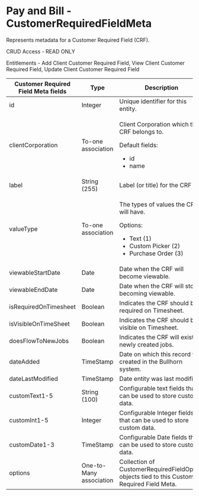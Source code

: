 # Pay and Bill - CustomerRequiredFieldMeta

Represents metadata for a Customer Required Field (CRF).

CRUD Access - READ ONLY

Entitlements - Add Client Customer Required Field, View Client Customer Required Field, Update Client Customer Required Field

<table>
    <colgroup>
        <col width="20%" />
        <col width="20%" />
        <col width="20%" />
        <col width="20%" />
        <col width="20%" />
    </colgroup>
    <thead>
        <tr class="header">
            <th>Customer Required Field Meta fields</th>
            <th>Type</th>
            <th>Description</th>
            <th>Not null</th>
            <th>Read-only</th>
        </tr>
    </thead>
    <tbody>
        <tr class="even">
            <td>id</td>
            <td>Integer</td>
            <td>Unique identifier for this entity.</td>
            <td>X</td>
            <td>X</td>
        </tr>
        <tr class="odd">
            <td>clientCorporation</td>
            <td>To-one association</td>
            <td>
                <p>Client Corporation which the CRF belongs to.</p>
                <p>Default fields:</p>
                <ul>
                    <li>id</li>
                    <li>name</li>
                </ul>
            </td>
            <td>X</td>
            <td></td>
        </tr>
        <tr class="even">
            <td>label</td>
            <td>String (255)</td>
            <td>Label (or title) for the CRF</td>
            <td>X</td>
            <td></td>
        </tr>
        <tr class="odd">
            <td>valueType</td>
            <td>To-one association</td>
            <td>
                <p>The types of values the CRF will have.</p>
                <p>Options:</p>
                <ul>
                    <li>Text (1)</li>
                    <li>Custom Picker (2)</li>
                    <li>Purchase Order (3)</li>
                </ul>
            </td>
            <td>X</td>
            <td></td>
        </tr>
        <tr class="even">
            <td>viewableStartDate</td>
            <td>Date</td>
            <td>Date when the CRF will become viewable.</td>
            <td></td>
            <td></td>
        </tr>
        <tr class="odd">
            <td>viewableEndDate</td>
            <td>Date</td>
            <td>Date when the CRF will stop becoming viewable.</td>
            <td></td>
            <td></td>
        </tr>
        <tr class="even">
            <td>isRequiredOnTimesheet</td>
            <td>Boolean</td>
            <td>Indicates the CRF should be required on Timesheet.</td>
            <td>X</td>
            <td></td>
        </tr>
        <tr class="odd">
            <td>isVisibleOnTimeSheet</td>
            <td>Boolean</td>
            <td>Indicates the CRF should be visible on Timesheet.</td>
            <td>X</td>
            <td></td>
        </tr>
        <tr class="even">
            <td>doesFlowToNewJobs</td>
            <td>Boolean</td>
            <td>Indicates the CRF will exist on newly created jobs.</td>
            <td>X</td>
            <td></td>
        </tr>
        <tr class="odd">
            <td>dateAdded</td>
            <td>TimeStamp</td>
            <td>Date on which this record was created in the Bullhorn system.</td>
            <td>X</td>
            <td>X</td>
        </tr>
        <tr class="even">
            <td>dateLastModified</td>
            <td>TimeStamp</td>
            <td>Date entity was last modified.</td>
            <td>X</td>
            <td>X</td>
        </tr>
        <tr class="odd">
            <td>customText1-5</td>
            <td>String (100)</td>
            <td>Configurable text fields that can be used to store custom data.</td>
            <td></td>
            <td></td>
        </tr>
        <tr class="even">
            <td>customInt1-5</td>
            <td>Integer</td>
            <td>Configurable Integer fields that can be used to store custom data.</td>
            <td></td>
            <td></td>
        </tr>
        <tr class="odd">
            <td>customDate1-3</td>
            <td>TimeStamp</td>
            <td>Configurable Date fields that can be used to store custom data.</td>
            <td></td>
            <td></td>
        </tr>
        <tr class="even">
            <td>options</td>
            <td>One-to-Many association</td>
            <td>Collection of CustomerRequiredFieldOption objects tied to this Customer Required Field Meta.</td>
            <td></td>
            <td></td>
        </tr>
    </tbody>
</table>

